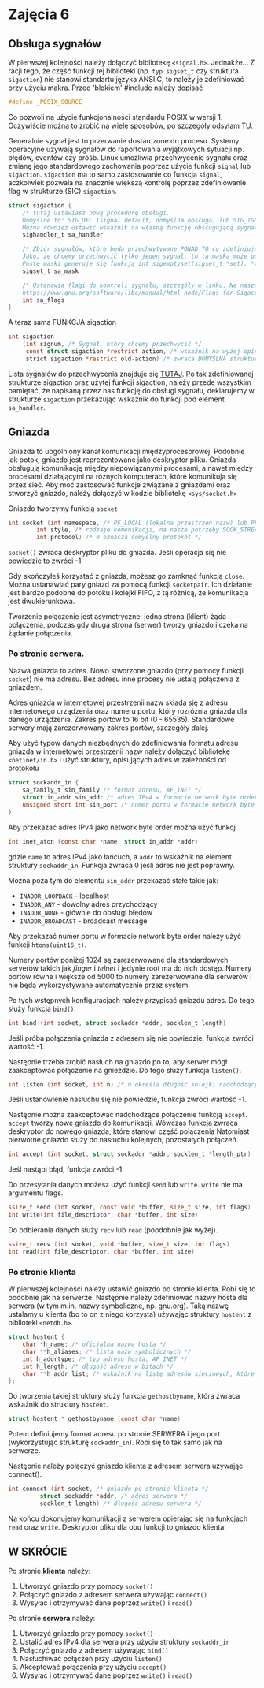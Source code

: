 # Zajęcia 6
## Obsługa sygnałów
W pierwszej kolejności należy dołączyć bibliotekę `<signal.h>`. Jednakże...
Z racji tego, że część funkcji tej biblioteki (np. `typ sigset_t` czy struktura `sigaction`) nie stanowi standartu języka ANSI C, to należy je zdefiniować przy użyciu makra. Przed 'blokiem' #include należy dopisać
```c
#define _POSIX_SOURCE
```
Co pozwoli na użycie funkcjonalności standardu POSIX w wersji 1. Oczywiście można to zrobić na wiele sposobów, po szczegóły odsyłam [TU](https://www.gnu.org/software/libc/manual/html_node/Feature-Test-Macros.html#Feature-Test-Macros).

Generalnie sygnał jest to przerwanie dostarczone do procesu. Systemy operacyjne używają sygnałów do raportowania wyjątkowych sytuacji np. błędów, eventów czy próśb.
Linux umożliwia przechwycenie sygnału oraz zmianę jego standardowego zachowania poprzez użycie funkcji `signal` lub `sigaction`.
`sigaction` ma to samo zastosowanie co funkcja `signal`, aczkolwiek pozwala na znacznie większą kontrolę poprzez zdefiniowanie flag w strukturze (SIC) `sigaction`.
```c
struct sigaction {
	/* tutaj ustawiasz nową procedurę obsługi.
	Domyślne to: SIG_DFL (signal default, domyślna obsługa) lub SIG_IGN (ignorowanie sygnału).
	Można również ustawić wskaźnik na własną funkcję obsługującą sygnał. */
	sighandler_t sa_handler

	/* Zbiór sygnałów, które będą przechwytywane PONAD TO co zdefiniujemy w funkcji sigaction. Stąd nazwa maska.
	Jako, że chcemy przechwycić tylko jeden sygnał, to ta maska może pozostać pusta. 
	Puste maski generuje się funkcją int sigemptyset(sigset_t *set). */
	sigset_t sa_mask

	/* Ustanawia flagi do kontroli sygnału, szczegóły w linku. Na nasze potrzeby ustawiamy 0.
	https://www.gnu.org/software/libc/manual/html_node/Flags-for-Sigaction.html#Flags-for-Sigaction */
	int sa_flags
}
```
A teraz sama FUNKCJA sigaction
```c
int sigaction 
	(int signum, /* Sygnał, który chcemy przechwycić */
	 const struct sigaction *restrict action, /* wskaźnik na wyżej opisaną strukturę */
	 strict sigaction *restrict old-action) /* zwraca DOMYŚLNĄ strukturę obsługi sygnału, ustawiamy NULL */
```
Lista sygnałów do przechwycenia znajduje się [TUTAJ](https://man7.org/linux/man-pages/man7/signal.7.html).
Po tak zdefiniowanej strukturze sigaction oraz użytej funkcji sigaction, należy przede wszystkim pamiętać, że napisaną przez nas funkcję do obsługi sygnału, deklarujemy w strukturze `sigaction` przekazując wskaźnik do funkcji pod element `sa_handler`.
## Gniazda
Gniazda to uogólniony kanał komunikacji międzyprocesorowej. Podobnie jak potok, gniazdo jest reprezentowane jako deskryptor pliku.
Gniazda obsługują komunikację między niepowiązanymi procesami, a nawet między procesami działającymi na różnych komputerach, które komunikuja się przez sieć.
Aby moć zastosować funkcje związane z gniazdami oraz stworzyć gniazdo, należy dołączyć w kodzie bibliotekę `<sys/socket.h>`

Gniazdo tworzymy funkcją `socket`
```c
int socket (int namespace, /* PF_LOCAL (lokalna przestrzeń nazw) lub PF_INET (internetowa przestrzeń nazw) */
	    int style, /* rodzaje komunikacji, na nasze potrzeby SOCK_STREAM */
	    int protocol) /* 0 oznacza domyślny protokół */
```
`socket()` zwraca deskryptor pliku do gniazda. Jeśli operacja się nie powiedzie to zwróci -1.

Gdy skończyłeś korzystać z gniazda, możesz go zamknąć funkcją `close`.
Można ustanawiać pary gniazd za pomocą funkcji `socketpair`. Ich działanie jest bardzo podobne do potoku i kolejki FIFO, z tą różnicą, że komunikacja jest dwukierunkowa.

Tworzenie połączenie jest asymetryczne: jedna strona (klient) żąda połączenia, podczas gdy druga strona (serwer) tworzy gniazdo i czeka na żądanie połączenia.
### Po stronie serwera.
Nazwa gniazda to adres. Nowo stworzone gniazdo (przy pomocy funkcji `socket`) nie ma adresu. Bez adresu inne procesy nie ustalą połączenia z gniazdem.

Adres gniazda w internetowej przestrzenii nazw składa się z adresu internetowego urządzenia oraz numeru portu, który rozróżnia gniazda dla danego urządzenia. Zakres portów to 16 bit (0 - 65535). 
Standardowe serwery mają zarezerwowany zakres portów, szczegóły dalej.

Aby użyć typów danych niezbędnych do zdefiniowania formatu adresu gniazda w internetowej przestrzenii nazw należy dołączyć bibliotekę `<netinet/in.h>` i użyć struktury, opisujących adres w zależności od protokołu
```c
struct sockaddr_in {
	sa_family_t sin_family /* format adresu, AF_INET */
	struct in_addr sin_addr /* adres IPv4 w formacie network byte order */
	unsigned short int sin_port /* numer portu w formacie network byte order */
}
```
Aby przekazać adres IPv4 jako network byte order można użyć funkcji
```c
int inet_aton (const char *name, struct in_addr *addr)
```
gdzie `name` to adres IPv4 jako łańcuch, a `addr` to wskaźnik na element struktury `sockaddr_in`.
Funkcja zwraca 0 jeśli adres nie jest poprawny.

Można poza tym do elementu `sin_addr` przekazać stałe takie jak:
- `INADDR_LOOPBACK` - localhost
- `INADDR_ANY` - dowolny adres przychodzący
- `INADDR_NONE` - głównie do obsługi błędów
- `INADDR_BROADCAST` - broadcast message

Aby przekazać numer portu w formacie network byte order należy użyć funkcji `htons(uint16_t)`.

Numery portów poniżej 1024 są zarezerwowane dla standardowych serverów takich jak *finger* i *telnet* i jedynie root ma do nich dostęp.
Numery portów równe i większe od 5000 to numery zarezerwowane dla serwerów i nie będą wykorzystywane automatycznie przez system.

Po tych wstępnych konfiguracjach należy przypisać gniazdu adres. Do tego służy funkcja `bind()`. 
```c
int bind (int socket, struct sockaddr *addr, socklen_t length)
```
Jeśli próba połączenia gniazda z adresem się nie powiedzie, funkcja zwróci wartość -1.

Następnie trzeba zrobić nasłuch na gniazdo po to, aby serwer mógł zaakceptować połączenie na gnieździe. Do tego służy funkcja `listen()`.
```c
int listen (int socket, int n) /* n określa długość kolejki nadchodzących połączeń, ustaw 5 */
```
Jeśli ustanowienie nasłuchu się nie powiedzie, funkcja zwróci wartość -1.

Następnie można zaakceptować nadchodzące połączenie funkcją `accept`. `accept` tworzy nowe gniazdo do komunikacji. Wówczas funkcja zwraca deskryptor do nowego gniazda, które stanowi część połączenia
Natomiast pierwotne gniazdo służy do nasłuchu kolejnych, pozostałych połączeń.
```c
int accept (int socket, struct sockaddr *addr, socklen_t *length_ptr)
```  
Jeśl nastąpi błąd, funkcja zwróci -1.

Do przesyłania danych możesz użyć funkcji `send` lub `write`. `write` nie ma argumentu flags.
```c
ssize_t send (int socket, const void *buffer, size_t size, int flags)
int write(int file_descriptor, char *buffer, int size)
```
Do odbierania danych służy `recv` lub `read` (poodobnie jak wyżej).
```c
ssize_t recv (int socket, void *buffer, size_t size, int flags)
int read(int file_descriptor, char *buffer, int size)
```
### Po stronie klienta
W pierwszej kolejności należy ustawić gniazdo po stronie klienta. Robi się to podobnie jak na serwerze. 
Następnie należy zdefiniować nazwy hosta dla serwera (w tym m.in. nazwy symboliczne, np. gnu.org).
Taką nazwę ustalamy u klienta (bo to on z niego korzysta) używając struktury `hostent` z biblioteki `<netdb.h>`.
```c
struct hostent {
	char *h_name; /* oficjalna nazwa hosta */
	char **h_aliases; /* lista nazw symbolicznych */
	int h_addrtype; /* typ adresu hosta, AF_INET */
	int h_length; /* długość adresu w bitach */
	char **h_addr_list; /* wskaźnik na listę adresów sieciowych, które kryją się za nazwą hosta */
};
```
Do tworzenia takiej struktury służy funkcja `gethostbyname`, która zwraca wskaźnik do struktury `hostent`.
```c
struct hostent * gethostbyname (const char *name)
```
Potem definiujemy format adresu po stronie SERWERA i jego port (wykorzystując strukturę `sockaddr_in`). Robi się to tak samo jak na serwerze.

Następnie należy połączyć gniazdo klienta z adresem serwera używając connect().
```c
int connect (int socket, /* gniazdo po stronie klienta */
	     struct sockaddr *addr, /* adres serwera */
	     socklen_t length) /* długość adresu serwera */
```
Na końcu dokonujemy komunikacji z serwerem opierając się na funkcjach `read` oraz `write`. Deskryptor pliku dla obu funkcji to gniazdo klienta.
## W SKRÓCIE
Po stronie **klienta** należy:
1. Utworzyć gniazdo przy pomocy `socket()`
2. Połączyć gniazdo z adresem serwera używając `connect()`
3. Wysyłać i otrzymywać dane poprzez `write()` i `read()`

Po stronie **serwera** należy:
1. Utworzyć gniazdo przy pomocy `socket()`
2. Ustalić adres IPv4 dla serwera przy użyciu struktury `sockaddr_in`
3. Połączyć gniazdo z adresem używając `bind()`
4. Nasłuchiwać połączeń przy użyciu `listen()`
5. Akceptować połączenia przy użyciu `accept()`
6. Wysyłać i otrzymywać dane poprzez `write()` i `read()`
